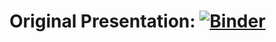 #  Original Presentation:  [![Binder](https://mybinder.org/badge_logo.svg)](https://mybinder.org/v2/gh/climateamante/workshop/master)